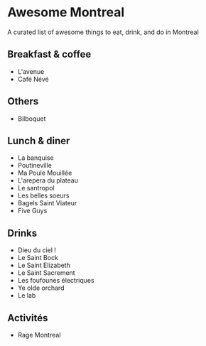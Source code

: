 # Awesome Montreal

A curated list of awesome things to eat, drink, and do in Montreal

## Breakfast & coffee

* L'avenue
* Café Névé

## Others

* Bilboquet

## Lunch & diner

* La banquise
* Poutineville
* Ma Poule Mouillée
* L'arepera du plateau
* Le santropol
* Les belles soeurs
* Bagels Saint Viateur
* Five Guys

## Drinks

* Dieu du ciel !
* Le Saint Bock
* Le Saint Elizabeth
* Le Saint Sacrement
* Les foufounes électriques
* Ye olde orchard
* Le lab

## Activités

* Rage Montreal
